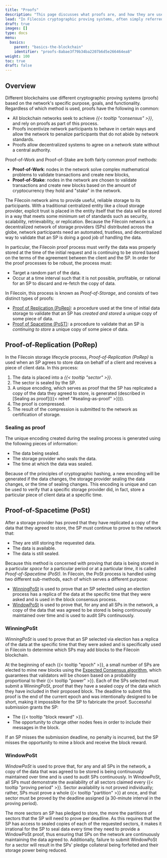 ```yaml
---
title: "Proofs"
description: "This page discusses what proofs are, and how they are used in the Filecoin network."
lead: "In Filecoin cryptographic proving systems, often simply referred to as _proofs_, are used to validate that a storage provider is properly storing data. This process is called Proof-of-Storage and it consists of two distinct types of proofs, _[Proof of Replication (PoRep)](#proof-of-replication-porep)_ and _[Proof of Spacetime (PoST)](#proof-of-spacetime-post)_, each of which serves a different purpose."
draft: true
images: []
type: docs
menu:
  basics:
    parent: "basics-the-blockchain"
    identifier: "proofs-8abae3f79b34ba2207b6d5e266464ea8"
weight: 100
toc: true
draft: false
---
```


## Overview

Different blockchains use different cryptographic proving systems (proofs) based on the network's specific purpose, goals, and functionality. Regardless of which method is used, proofs have the following in common:

- All blockchain networks seek to achieve _{{< tooltip "consensus" >}}_, and rely on proofs as part of this process.  
- Proofs incentivize network participants to behave in certain ways and allow the network to penalize participants that do not abide by network standards.
- Proofs allow decentralized systems to agree on a network state without a central authority.

Proof-of-Work and Proof-of-Stake are both fairly common proof methods:

- **Proof-of-Work**: nodes in the network solve complex mathematical problems to validate transactions and create new blocks,
- **Proof-of-Stake**: nodes in the network are chosen to validate transactions and create new blocks based on the amount of cryptocurrency they hold and "stake" in the network.

The Filecoin network aims to provide useful, reliable storage to its participants. With a traditional centralized entity like a cloud storage provider, explicit trust is placed in the entity itself that the data will be stored in a way that meets some minimum set of standards such as security, scalability, retrievability, or replication. Because the Filecoin network is a decentralized network of storage providers (SPs) distributed across the globe, network participants need an automated, trustless, and decentralized way to validate that an SP is doing a good job of handling the data.

In particular, the Filecoin proof process must verify the data was properly stored at the time of the initial request and is continuing to be stored based on the terms of the agreement between the client and the SP. In order for the proof processes to be robust, the process must:

- Target a random part of the data.
- Occur at a time interval such that it is not possible, profitable, or rational for an SP to discard and re-fetch the copy of data.

In Filecoin, this process is known as _Proof-of-Storage_, and consists of two distinct types of proofs:

- [Proof of Replication (PoRep)](#proof-of-replication-porep): a procedure used at the time of initial data storage to validate that an SP has _created and stored_ a unique copy of some piece of data.
- [Proof of Spacetime (PoST)](#proof-of-spacetime-post): a procedure to validate that an SP is _continuing to store_ a unique copy of some piece of data.

## Proof-of-Replication (PoRep)

In the Filecoin storage lifecycle process, _Proof-of-Replication (PoRep)_ is used when an SP agrees to store data on behalf of a client and receives a piece of client data. In this process:

1. The data is placed into a _{{< tooltip "sector" >}}_.
1. The sector is sealed by the SP.
1. A unique encoding, which serves as proof that the SP has replicated a copy of the data they agreed to store, is generated (described in [Sealing as proof]({{< relref "#sealing-as-proof" >}})).
1. The proof is compressed.
1. The result of the compression is submitted to the network as certification of storage.

### Sealing as proof

The unique encoding created during the sealing process is generated using the following pieces of information:

- The data being sealed.
- The storage provider who seals the data.
- The time at which the data was sealed.

Because of the principles of cryptographic hashing, a new encoding will be generated if the data changes, the storage provider sealing the data changes, or the time of sealing changes. This encoding is unique and can be used to verify that a specific storage provider did, in fact, store a particular piece of client data at a specific time.

## Proof-of-Spacetime (PoSt)

After a storage provider has proved that they have replicated a copy of the data that they agreed to store, the SP must continue to prove to the network that:

- They are still storing the requested data.
- The data is available.
- The data is still sealed.

Because this method is concerned with proving that data is being stored in a particular _space_ for a particular period or at a particular _time_, it is called _Proof-of-Spacetime (PoSt)_. In Filecoin, the PoSt process is handled using two different sub-methods, each of which serves a different purpose:

- [WinningPoSt](#winningpost) is used to prove that an SP selected using an election process has a replica of the data at the specific time that they were asked and is used in the block consensus process.
- [WindowPoSt](#windowpost) is used to prove that, for any and all SPs in the network, a copy of the data that was agreed to be stored is being continuously maintained over time and is used to audit SPs continuously.

### WinningPoSt

_WinningPoSt_ is used to prove that an SP selected via election has a replica of the data at the specific time that they were asked and is specifically used in Filecoin to determine which SPs may add blocks to the Filecoin blockchain.

At the beginning of each {{< tooltip "epoch" >}}, a small number of SPs are elected to mine new blocks using the [Expected Consensus algorithm](https://spec.filecoin.io/algorithms/expected_consensus/), which guarantees that validators will be chosen based on a probability proportional to their {{< tooltip "power" >}}. Each of the SPs selected must submit a WinningPoSt, proof that they have a sealed copy of the data which they have included in their proposed block. The deadline to submit this proof is the end of the current epoch and was intentionally designed to be short, making it impossible for the SP to fabricate the proof. Successful submission grants the SP:

- The {{< tooltip "block reward" >}}.
- The opportunity to charge other nodes fees in order to include their messages in the block.

If an SP misses the submission deadline, no penalty is incurred, but the SP misses the opportunity to mine a block and receive the block reward.

### WindowPoSt

_WindowPoSt_ is used to prove that, for any and all SPs in the network, a copy of the data that was agreed to be stored is being continuously maintained over time and is used to audit SPs continuously. In WindowPoSt, all SPs must demonstrate the availability of all sectors claimed every {{< tooltip "proving period" >}}. Sector availability is not proved individually; rather, SPs must prove a whole {{< tooltip "partition" >}} at once, and that sector must be proved by the deadline assigned (a 30-minute interval in the proving period).

The more sectors an SP has pledged to store, the more the partitions of sectors that the SP will need to prove per deadline. As this requires that the SP has access to sealed copies of each of the requested sectors, it makes it irrational for the SP to seal data every time they need to provide a WindowPoSt proof, thus ensuring that SPs on the network are continuously maintaining the data agreed to. Additionally, failure to submit WindowPoSt for a sector will result in the SPs' pledge collateral being forfeited and their storage power being reduced.
